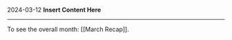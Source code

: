 2024-03-12
__Insert Content Here__
_______________________
To see the overall month: [[March Recap]].
